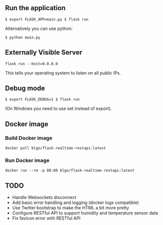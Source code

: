 ## Run the application
`
$ export FLASK_APP=main.py
$ flask run
`

Alternatively you can use python:

`$ python main.py`

## Externally Visible Server

`flask run --host=0.0.0.0`

This tells your operating system to listen on all public IPs.

## Debug mode
`
$ export FLASK_DEBUG=1
$ flask run
`

(On Windows you need to use set instead of export).

## Docker image

### Build Docker image

`docker pull blgo/flask-realtime-restapi:latest`

### Run Docker image

`docker run --rm -p 80:80 blgo/flask-realtime-restapi:latest`


## TODO
* Handle Websockets disconnect
* Add basic error handling and logging (docker logs compatible)
* Use Twitter bootstrap to make the HTML a bit more pretty
* Configure RESTful API to support humidity and temperature sensor data
* Fix favicon error with RESTful API
